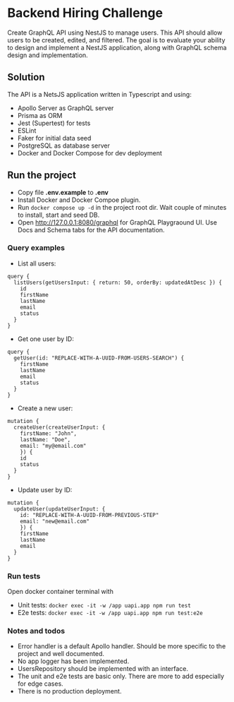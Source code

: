 # Backend Hiring Challenge

Create GraphQL API using NestJS to manage users. This API should allow users to be created, edited, and filtered. The goal is to evaluate your ability to design and implement a NestJS application, along with GraphQL schema design and implementation.

## Solution

The API is a NetsJS application written in Typescript and using:

* Apollo Server as GraphQL server
* Prisma as ORM
* Jest (Supertest) for tests
* ESLint
* Faker for initial data seed
* PostgreSQL as database server
* Docker and Docker Compose for dev deployment

## Run the project

* Copy file **.env.example** to **.env**
* Install Docker and Docker Compoe plugin.
* Run ```docker compose up -d``` in the project root dir. Wait couple of minutes to install, start and seed DB.
* Open http://127.0.0.1:8080/graphql for GraphQL Playgraound UI. Use Docs and Schema tabs for the API documentation.

### Query examples
* List all users:
```
query {
  listUsers(getUsersInput: { return: 50, orderBy: updatedAtDesc }) {
    id
    firstName
    lastName
    email
    status
  }
}
```
* Get one user by ID:
```
query {
  getUser(id: "REPLACE-WITH-A-UUID-FROM-USERS-SEARCH") {
    firstName
    lastName
    email
    status
  }
}
```


* Create a new user:
```
mutation {
  createUser(createUserInput: { 
    firstName: "John",
    lastName: "Doe",
    email: "my@email.com"
    }) {
    id
    status
  }
}
```

* Update user by ID:
```
mutation {
  updateUser(updateUserInput: { 
    id: "REPLACE-WITH-A-UUID-FROM-PREVIOUS-STEP"
    email: "new@email.com"
    }) {
    firstName
    lastName
    email
  }
}
```

### Run tests
Open docker container terminal with 
* Unit tests: ```docker exec -it -w /app uapi.app npm run test```
* E2e tests: ```docker exec -it -w /app uapi.app npm run test:e2e```


### Notes and todos
* Error handler is a default Apollo handler. Should be more specific to the project and well documented.
* No app logger has been implemented.
* UsersRepository should be implemented with an interface.
* The unit and e2e tests are basic only. There are more to add especially for edge cases.
* There is no production deployment.
